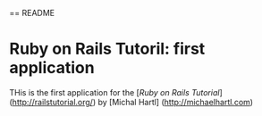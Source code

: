 == README

# Ruby on Rails Tutoril: first application

THis is the first application for the [*Ruby on Rails Tutorial*] (http://railstutorial.org/) by [Michal Hartl] (http://michaelhartl.com)
